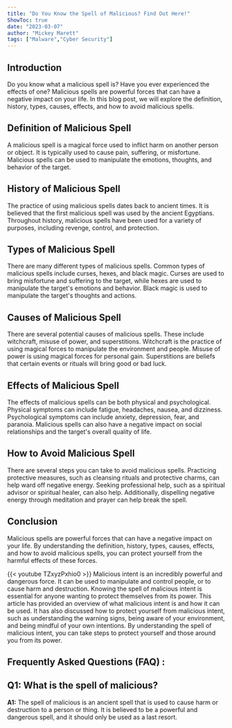 ```yaml
---
title: "Do You Know the Spell of Malicious? Find Out Here!"
ShowToc: true 
date: "2023-03-07"
author: "Mickey Marett" 
tags: ["Malware","Cyber Security"]
---
```

## Introduction

Do you know what a malicious spell is? Have you ever experienced the effects of one? Malicious spells are powerful forces that can have a negative impact on your life. In this blog post, we will explore the definition, history, types, causes, effects, and how to avoid malicious spells.

## Definition of Malicious Spell

A malicious spell is a magical force used to inflict harm on another person or object. It is typically used to cause pain, suffering, or misfortune. Malicious spells can be used to manipulate the emotions, thoughts, and behavior of the target.

## History of Malicious Spell

The practice of using malicious spells dates back to ancient times. It is believed that the first malicious spell was used by the ancient Egyptians. Throughout history, malicious spells have been used for a variety of purposes, including revenge, control, and protection.

## Types of Malicious Spell

There are many different types of malicious spells. Common types of malicious spells include curses, hexes, and black magic. Curses are used to bring misfortune and suffering to the target, while hexes are used to manipulate the target's emotions and behavior. Black magic is used to manipulate the target's thoughts and actions.

## Causes of Malicious Spell

There are several potential causes of malicious spells. These include witchcraft, misuse of power, and superstitions. Witchcraft is the practice of using magical forces to manipulate the environment and people. Misuse of power is using magical forces for personal gain. Superstitions are beliefs that certain events or rituals will bring good or bad luck.

## Effects of Malicious Spell

The effects of malicious spells can be both physical and psychological. Physical symptoms can include fatigue, headaches, nausea, and dizziness. Psychological symptoms can include anxiety, depression, fear, and paranoia. Malicious spells can also have a negative impact on social relationships and the target's overall quality of life.

## How to Avoid Malicious Spell

There are several steps you can take to avoid malicious spells. Practicing protective measures, such as cleansing rituals and protective charms, can help ward off negative energy. Seeking professional help, such as a spiritual advisor or spiritual healer, can also help. Additionally, dispelling negative energy through meditation and prayer can help break the spell.

## Conclusion

Malicious spells are powerful forces that can have a negative impact on your life. By understanding the definition, history, types, causes, effects, and how to avoid malicious spells, you can protect yourself from the harmful effects of these forces.

{{< youtube TZxyzPxhio0 >}} 
Malicious intent is an incredibly powerful and dangerous force. It can be used to manipulate and control people, or to cause harm and destruction. Knowing the spell of malicious intent is essential for anyone wanting to protect themselves from its power. This article has provided an overview of what malicious intent is and how it can be used. It has also discussed how to protect yourself from malicious intent, such as understanding the warning signs, being aware of your environment, and being mindful of your own intentions. By understanding the spell of malicious intent, you can take steps to protect yourself and those around you from its power.

## Frequently Asked Questions (FAQ) :
## Q1: What is the spell of malicious?

**A1:** The spell of malicious is an ancient spell that is used to cause harm or destruction to a person or thing. It is believed to be a powerful and dangerous spell, and it should only be used as a last resort.





